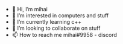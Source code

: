 - 👋 Hi, I’m mihai
- 👀 I’m interested in computers and stuff
- 🌱 I’m currently learning c++
- 💞️ I’m looking to collaborate on stuff
- 📫 How to reach me mihai#9958 - discord
